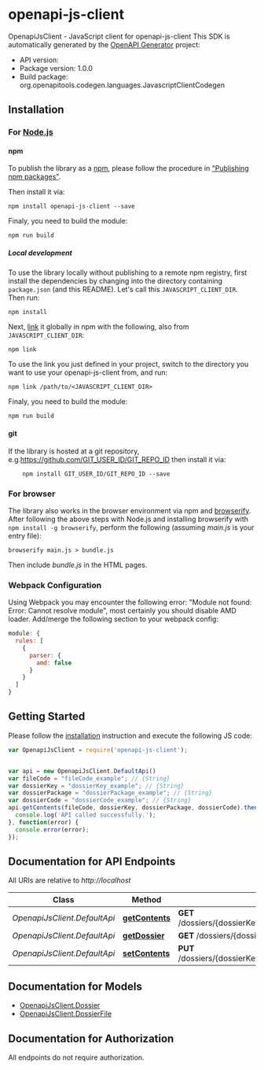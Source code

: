 # openapi-js-client

OpenapiJsClient - JavaScript client for openapi-js-client
This SDK is automatically generated by the [OpenAPI Generator](https://openapi-generator.tech) project:

- API version: 
- Package version: 1.0.0
- Build package: org.openapitools.codegen.languages.JavascriptClientCodegen

## Installation

### For [Node.js](https://nodejs.org/)

#### npm

To publish the library as a [npm](https://www.npmjs.com/), please follow the procedure in ["Publishing npm packages"](https://docs.npmjs.com/getting-started/publishing-npm-packages).

Then install it via:

```shell
npm install openapi-js-client --save
```

Finaly, you need to build the module:

```shell
npm run build
```

##### Local development

To use the library locally without publishing to a remote npm registry, first install the dependencies by changing into the directory containing `package.json` (and this README). Let's call this `JAVASCRIPT_CLIENT_DIR`. Then run:

```shell
npm install
```

Next, [link](https://docs.npmjs.com/cli/link) it globally in npm with the following, also from `JAVASCRIPT_CLIENT_DIR`:

```shell
npm link
```

To use the link you just defined in your project, switch to the directory you want to use your openapi-js-client from, and run:

```shell
npm link /path/to/<JAVASCRIPT_CLIENT_DIR>
```

Finaly, you need to build the module:

```shell
npm run build
```

#### git

If the library is hosted at a git repository, e.g.https://github.com/GIT_USER_ID/GIT_REPO_ID
then install it via:

```shell
    npm install GIT_USER_ID/GIT_REPO_ID --save
```

### For browser

The library also works in the browser environment via npm and [browserify](http://browserify.org/). After following
the above steps with Node.js and installing browserify with `npm install -g browserify`,
perform the following (assuming *main.js* is your entry file):

```shell
browserify main.js > bundle.js
```

Then include *bundle.js* in the HTML pages.

### Webpack Configuration

Using Webpack you may encounter the following error: "Module not found: Error:
Cannot resolve module", most certainly you should disable AMD loader. Add/merge
the following section to your webpack config:

```javascript
module: {
  rules: [
    {
      parser: {
        amd: false
      }
    }
  ]
}
```

## Getting Started

Please follow the [installation](#installation) instruction and execute the following JS code:

```javascript
var OpenapiJsClient = require('openapi-js-client');


var api = new OpenapiJsClient.DefaultApi()
var fileCode = "fileCode_example"; // {String} 
var dossierKey = "dossierKey_example"; // {String} 
var dossierPackage = "dossierPackage_example"; // {String} 
var dossierCode = "dossierCode_example"; // {String} 
api.getContents(fileCode, dossierKey, dossierPackage, dossierCode).then(function() {
  console.log('API called successfully.');
}, function(error) {
  console.error(error);
});


```

## Documentation for API Endpoints

All URIs are relative to *http://localhost*

Class | Method | HTTP request | Description
------------ | ------------- | ------------- | -------------
*OpenapiJsClient.DefaultApi* | [**getContents**](docs/DefaultApi.md#getContents) | **GET** /dossiers/{dossierKey}/{dossierPackage}/{dossierCode}/dossierfiles/{fileCode} | 
*OpenapiJsClient.DefaultApi* | [**getDossier**](docs/DefaultApi.md#getDossier) | **GET** /dossiers/{dossierKey}/{dossierPackage}/{dossierCode} | 
*OpenapiJsClient.DefaultApi* | [**setContents**](docs/DefaultApi.md#setContents) | **PUT** /dossiers/{dossierKey}/{dossierPackage}/{dossierCode}/dossierfiles/{fileCode} | 


## Documentation for Models

 - [OpenapiJsClient.Dossier](docs/Dossier.md)
 - [OpenapiJsClient.DossierFile](docs/DossierFile.md)


## Documentation for Authorization

All endpoints do not require authorization.
